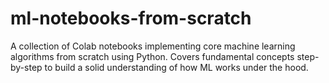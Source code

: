 # ml-notebooks-from-scratch
A collection of Colab notebooks implementing core machine learning algorithms from scratch using Python. Covers fundamental concepts step-by-step to build a solid understanding of how ML works under the hood.
